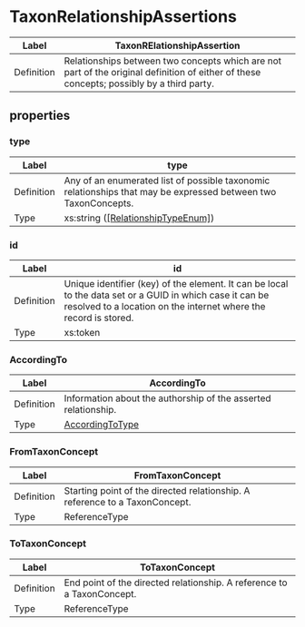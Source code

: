 # TaxonRelationshipAssertions

Label      | TaxonRElationshipAssertion
-----------|-------------------------------------------------------
Definition | Relationships between two concepts which are not part of the original definition of either of these concepts; possibly by a third party.

## properties

### type

Label      | type
-----------|-------------------------------------------------------
Definition | Any of an enumerated list of possible taxonomic relationships that may be expressed between two TaxonConcepts.
Type       | xs:string ([\[RelationshipTypeEnum\]](RelationshipTypeEnum.md))

### id

Label      | id
-----------|-------------------------------------------------------
Definition | Unique identifier (key) of the element. It can be local to the data set or a GUID in which case it can be resolved to a location on the internet where the record is stored.
Type       | xs:token

### AccordingTo

Label      | AccordingTo
-----------|-------------------------------------------------------
Definition | Information about the authorship of the asserted relationship.
Type       | [AccordingToType](AccordingToType.md)

### FromTaxonConcept

Label      | FromTaxonConcept
-----------|-------------------------------------------------------
Definition | Starting point of the directed relationship. A reference to a TaxonConcept.
Type       | ReferenceType

### ToTaxonConcept

Label      | ToTaxonConcept
-----------|-------------------------------------------------------
Definition | End point of the directed relationship. A reference to a TaxonConcept.
Type       | ReferenceType
